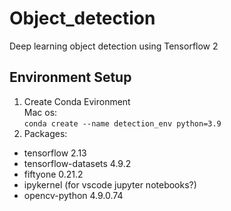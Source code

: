 # Object_detection
Deep learning object detection using Tensorflow 2

## Environment Setup

1. Create Conda Evironment<br>
Mac os:<br>
```conda create --name detection_env python=3.9```
2. Packages:
- tensorflow 2.13
- tensorflow-datasets 4.9.2
- fiftyone 0.21.2
- ipykernel (for vscode jupyter notebooks?)
- opencv-python 4.9.0.74